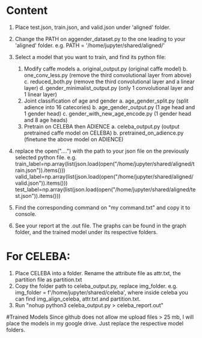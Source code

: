 # Content
1. Place test.json, train.json, and valid.json under 'aligned' folder. 
2. Change the PATH on aggender_dataset.py to the one leading to your 'aligned' folder.
    e.g. PATH = '/home/jupyter/shared/aligned/'
3. Select a model that you want to train, and find its python file:
    1. Modify caffe models
        a. original_output.py (original caffe model)
        b. one_conv_less.py (remove the third convolutional layer from above)
        c. reduced_both.py (remove the third convolutional layer and a linear layer)
        d. gender_minimalist_output.py (only 1 convolutional layer and 1 linear layer)
    2. Joint classification of age and gender
        a. age_gender_split.py (split adience into 16 catecories)
        b. age_gender_output.py (1 age head and 1 gender head)
        c. gender_with_new_age_encode.py (1 gender head and 8 age heads)
    3. Pretrain on CELEBA then ADIENCE
        a. celeba_output.py (output pretrained caffe model on CELEBA)
        b. pretrained_on_adience.py (finetune the above model on ADIENCE)
4. replace the open("....") with the path to your json file on the previously selected python file.
    e.g.
    train_label=np.array(list(json.load(open("/home/jupyter/shared/aligned/train.json")).items()))
    valid_label=np.array(list(json.load(open("/home/jupyter/shared/aligned/valid.json")).items()))
    test_label=np.array(list(json.load(open("/home/jupyter/shared/aligned/test.json")).items()))

5. Find the corresponding command on "my command.txt" and copy it to console.
6. See your report at the .out file. The graphs can be found in the graph folder, and the trained model under its respective folders.

# For CELEBA:

1. Place CELEBA into a folder. Rename the attribute file as attr.txt, the partition file as partition.txt
2. Copy the folder path to celeba_output.py, replace img_folder. e.g. img_folder = f'/home/jupyter/shared/celeba', where inside celeba you can find img_align_celeba, attr.txt and partition.txt.
3. Run "nohup python3 celeba_output.py > celeba_report.out"

#Trained Models
Since github does not allow me upload files > 25 mb, I will place the models in my google drive. Just replace the respective model folders.
